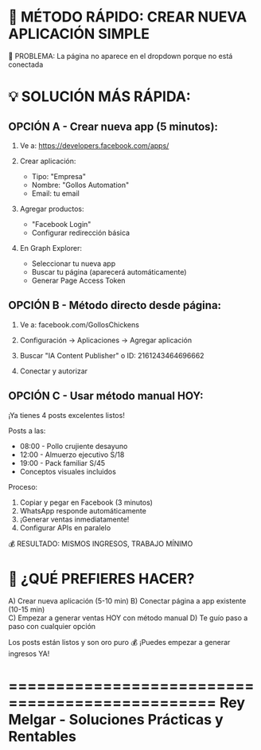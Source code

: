 🚀 MÉTODO RÁPIDO: CREAR NUEVA APLICACIÓN SIMPLE
==============================================

🎯 PROBLEMA: La página no aparece en el dropdown porque no está conectada

💡 SOLUCIÓN MÁS RÁPIDA:
=======================

OPCIÓN A - Crear nueva app (5 minutos):
--------------------------------------
1. Ve a: https://developers.facebook.com/apps/

2. Crear aplicación:
   - Tipo: "Empresa"
   - Nombre: "Gollos Automation"
   - Email: tu email

3. Agregar productos:
   - "Facebook Login" 
   - Configurar redirección básica

4. En Graph Explorer:
   - Seleccionar tu nueva app
   - Buscar tu página (aparecerá automáticamente)
   - Generar Page Access Token

OPCIÓN B - Método directo desde página:
--------------------------------------
1. Ve a: facebook.com/GollosChickens

2. Configuración → Aplicaciones → Agregar aplicación

3. Buscar "IA Content Publisher" o ID: 2161243464696662

4. Conectar y autorizar

OPCIÓN C - Usar método manual HOY:
---------------------------------
¡Ya tienes 4 posts excelentes listos!

Posts a las:
- 08:00 - Pollo crujiente desayuno
- 12:00 - Almuerzo ejecutivo S/18  
- 19:00 - Pack familiar S/45
- Conceptos visuales incluidos

Proceso:
1. Copiar y pegar en Facebook (3 minutos)
2. WhatsApp responde automáticamente
3. ¡Generar ventas inmediatamente!
4. Configurar APIs en paralelo

💰 RESULTADO: MISMOS INGRESOS, TRABAJO MÍNIMO

🎯 ¿QUÉ PREFIERES HACER?
=======================

A) Crear nueva aplicación (5-10 min)
B) Conectar página a app existente (10-15 min)  
C) Empezar a generar ventas HOY con método manual
D) Te guío paso a paso con cualquier opción

Los posts están listos y son oro puro 💰
¡Puedes empezar a generar ingresos YA!

================================================
Rey Melgar - Soluciones Prácticas y Rentables
================================================